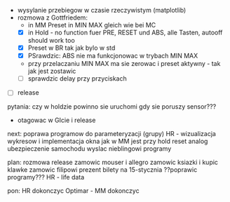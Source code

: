 - wysylanie przebiegow w czasie rzeczywistym (matplotlib)
- rozmowa z Gottfriedem:
	- in MM Preset in MIN MAX gleich wie bei MC
	- [x] in Hold - no function fuer PRE, RESET und ABS, alle Tasten, autooff should work too
	- [x] Preset w BR tak jak bylo w std
	- [x] PSrawdzic: ABS nie ma funkcjonowac w trybach MIN MAX
	- przy przelaczaniu MIN MAX ma sie zerowac i preset aktywny - tak jak jest zostawic
	- [ ] sprawdzic delay przy przyciskach
- [ ] release 

pytania:
czy w holdzie powinno sie uruchomi gdy sie poruszy sensor???
- otagowac w GIcie i release


next:
poprawa programow do parameteryzacji (grupy)
HR - wizualizacja wykresow i implementacja okna
jak w MM jest przy hold reset analog
ubezpieczenie samochodu
wyslac nieblingowi programy


plan:
rozmowa
release
zamowic mouser i allegro
zamowic ksiazki i kupic klawke
zamowic filipowi prezent
bilety na 15-stycznia
??poprawic programy???
HR - life data


pon: HR dokonczyc
Optimar - 
MM dokonczyc